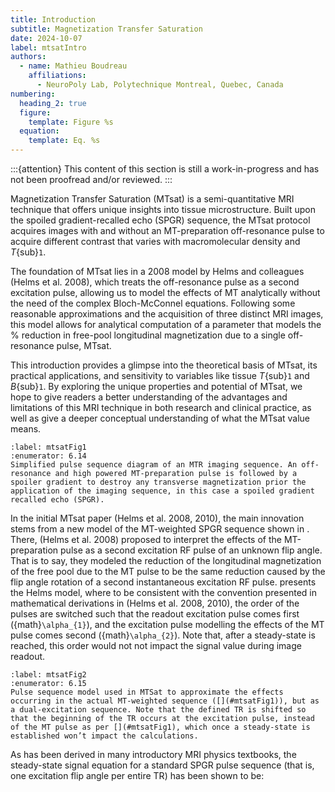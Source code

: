 ```yaml
---
title: Introduction
subtitle: Magnetization Transfer Saturation
date: 2024-10-07
label: mtsatIntro
authors:
  - name: Mathieu Boudreau
    affiliations:
      - NeuroPoly Lab, Polytechnique Montreal, Quebec, Canada
numbering:
  heading_2: true
  figure:
    template: Figure %s
  equation:
    template: Eq. %s
---
```


:::{attention}
This content of this section is still a work-in-progress and has not been proofread and/or reviewed.
:::


Magnetization Transfer Saturation (MTsat) is a semi-quantitative MRI technique that offers unique insights into tissue microstructure. Built upon the spoiled gradient-recalled echo (SPGR) sequence, the MTsat protocol acquires images with and without an MT-preparation off-resonance pulse to acquire different contrast that varies with macromolecular density and _T_{sub}`1`.

The foundation of MTsat lies in a 2008 model by Helms and colleagues (Helms et al. 2008), which treats the off-resonance pulse as a second excitation pulse, allowing us to model the effects of MT analytically without the need of the complex Bloch-McConnel equations. Following some reasonable approximations and the acquisition of three distinct MRI images, this model allows for analytical computation of a parameter that models the % reduction in free-pool longitudinal magnetization due to a single off-resonance pulse, MTsat. 

This introduction provides a glimpse into the theoretical basis of MTsat, its practical applications, and sensitivity to variables like tissue _T_{sub}`1` and _B_{sub}`1`. By exploring the unique properties and potential of MTsat, we hope to give readers a better understanding of the advantages and limitations of this MRI technique in both research and clinical practice, as well as give a deeper conceptual understanding of what the MTsat value means.

```{figure} img/sequence.png
:label: mtsatFig1
:enumerator: 6.14  
Simplified pulse sequence diagram of an MTR imaging sequence. An off-resonance and high powered MT-preparation pulse is followed by a spoiler gradient to destroy any transverse magnetization prior the application of the imaging sequence, in this case a spoiled gradient recalled echo (SPGR).
```

In the initial MTsat paper (Helms et al. 2008, 2010), the main innovation stems from a new model of the MT-weighted SPGR sequence shown in [](#mtsatFig1). There, (Helms et al. 2008) proposed to interpret the effects of the MT-preparation pulse as a second excitation RF pulse of an unknown flip angle. That is to say, they modeled the reduction of the longitudinal magnetization of the free pool due to the MT pulse to be the same reduction caused by the flip angle rotation of a second instantaneous excitation RF pulse. [](#mtsatFig2) presents the Helms model, where to be consistent with the convention presented in mathematical derivations in (Helms et al. 2008, 2010), the order of the pulses are switched such that the readout excitation pulse comes first ({math}`\alpha_{1}`), and the excitation pulse modelling the effects of the MT pulse comes second ({math}`\alpha_{2}`). Note that, after a steady-state is reached, this order would not not impact the signal value during image readout. 

```{figure} img/mtsat_model_sequence.png
:label: mtsatFig2
:enumerator: 6.15  
Pulse sequence model used in MTSat to approximate the effects occurring in the actual MT-weighted sequence ([](#mtsatFig1)), but as a dual-excitation sequence. Note that the defined TR is shifted so that the beginning of the TR occurs at the excitation pulse, instead of the MT pulse as per [](#mtsatFig1), which once a steady-state is established won’t impact the calculations.
```

As has been derived in many introductory MRI physics textbooks, the steady-state signal equation for a standard SPGR pulse sequence (that is, one excitation flip angle per entire TR) has been shown to be:
